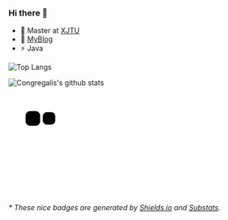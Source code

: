 ### Hi there 👋

<!-- [![GitHub](https://img.shields.io/badge/dynamic/json?logo=github&label=GitHub&labelColor=495867&color=495867&query=%24.data.totalSubs&url=https%3A%2F%2Fapi.spencerwoo.com%2Fsubstats%2F%3Fsource%3Dgithub%26queryKey%3Dhayschan&style=flat-square)](https://github.com/congregalis) -->

<!-- <p align="left"> <img src="https://komarev.com/ghpvc/?username=congregalis&label=Profile%20views&color=0e75b6&style=flat" alt="congregalis" /> </p> -->

<!--
**Congregalis/Congregalis** is a ✨ _special_ ✨ repository because its `README.md` (this file) appears on your GitHub profile.

Here are some ideas to get you started:

- 🔭 I’m currently working on ...
- 🌱 I’m currently learning ...
- 👯 I’m looking to collaborate on ...
- 🤔 I’m looking for help with ...
- 💬 Ask me about ...
- 📫 How to reach me: ...
- 😄 Pronouns: ...
- ⚡ Fun fact: ...
-->

- 🔭 Master at [XJTU](http://www.xjtu.edu.cn/)
- 🌱 [MyBlog](https://congregalis.github.io/)
- ⚡ Java
 
![Top Langs](https://github-readme-stats.vercel.app/api/top-langs/?username=congregalis&layout=compact&hide=html,css,stylus)

![Congregalis's github stats](https://github-readme-stats.vercel.app/api?username=congregalis&count_private=true&show_icons=true&hide=prs)

![](https://raw.githubusercontent.com/Congregalis/Congregalis/main/assets/github-contribution-grid-snake.svg)

<h6>* These nice badges are generated by <a href="https://shields.io/">Shields.io</a> and <a href="https://github.com/spencerwooo/Substats">Substats</a>.</h6>
